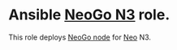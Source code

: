 Ansible [NeoGo N3][neogo] role.
=========

This role deploys [NeoGo node][neogo] for [Neo][neo] N3.

[neogo]: https://github.com/nspcc-dev/neo-go
[neo]:   https://neo.org
